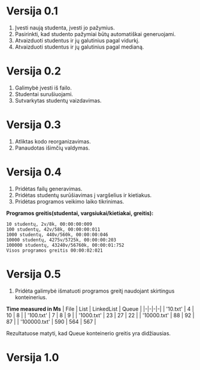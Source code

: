 # Versija 0.1

1. Įvesti naują studenta, įvesti jo pažymius.
2. Pasirinkti, kad studento pažymiai būtų automatiškai generuojami.
3. Atvaizduoti studentus ir jų galutinius pagal vidurkį.
4. Atvaizduoti studentus ir jų galutinius pagal medianą.


# Versija 0.2

1. Galimybė įvesti iš failo.
2. Studentai surušiuojami.
3. Sutvarkytas studentų vaizdavimas.


# Versija 0.3

1. Atliktas kodo reorganizavimas.
2. Panaudotas išimčių valdymas.

# Versija 0.4

1. Pridėtas failų generavimas.
2. Pridėtas studentų surūšiavimas į vargšelius ir kietiakus.
3. Pridėtas programos veikimo laiko tikrinimas.

**Programos greitis(studentai, vargsiukai/kietiakai, greitis):**
```
10 studentų, 2v/8k, 00:00:00:009
100 studentų, 42v/58k, 00:00:00:011
1000 studentų, 440v/560k, 00:00:00:046
10000 studentų, 4275v/5725k, 00:00:00:203
100000 studentų, 43240v/56760k, 00:00:01:752
Visos programos greitis 00:00:02:021
```

# Versija 0.5

1. Pridėta galimybė išmatuoti programos greitį naudojant skirtingus konteinerius.


**Time measured in Ms**
|          File          |        List         |  LinkedList   |     Queue      |
|-|-|-|-|
|        '10.txt'        |         4         |         10         |         8              |
|       '100.txt'        |         7         |         8          |         9              |
|       '1000.txt'       |         23        |         27         |         22             |
|      '10000.txt'       |         88        |         92         |         87             |
|      '100000.txt'      |        590        |        564         |        567             |

Rezultatuose matyti, kad Queue<T> konteinerio greitis yra didžiausias.
  
# Versija 1.0


